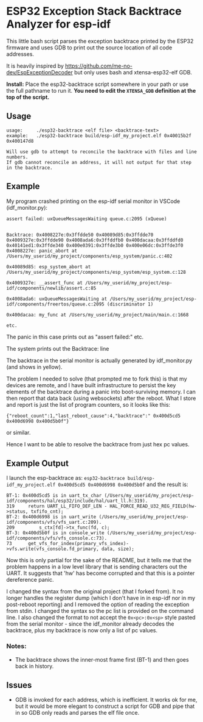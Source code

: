 ESP32 Exception Stack Backtrace Analyzer for esp-idf
====================================================

This little bash script parses the exception backtrace printed by the ESP32 firmware
and uses GDB to print out the source location of all code addresses.

It is heavily inspired by https://github.com/me-no-dev/EspExceptionDecoder but only uses
bash and xtensa-esp32-elf GDB.

__Install:__ Place the esp32-backtrace script somewhere in your path or use the full pathname to run
it. __You need to edit the `XTENSA_GDB` definition at the top of the script.__

Usage
-----
```
usage:     ./esp32-backtrace <elf file> <backtrace-text>
example:   ./esp32-backtrace build/esp-idf_my_project.elf 0x40015b2f 0x400147d8
 
Will use gdb to attempt to reconcile the backtrace with files and line numbers.
If gdb cannot reconcile an address, it will not output for that step in the backtrace.
```
Example
-------
My program crashed printing on the esp-idf serial monitor in VSCode (idf_monitor.py):
```
assert failed: uxQueueMessagesWaiting queue.c:2095 (xQueue)


Backtrace: 0x4008227e:0x3ffdde50 0x40089d85:0x3ffdde70 0x4009327e:0x3ffdde90 0x4008ada6:0x3ffddfb0 0x400dacaa:0x3ffddfd0 0x40141ed1:0x3ffde340 0x400e0391:0x3ffde3b0 0x400e06dc:0x3ffde3f0
0x4008227e: panic_abort at /Users/my_userid/my_project/components/esp_system/panic.c:402

0x40089d85: esp_system_abort at /Users/my_userid/my_project/components/esp_system/esp_system.c:128

0x4009327e: __assert_func at /Users/my_userid/my_project/esp-idf/components/newlib/assert.c:85

0x4008ada6: uxQueueMessagesWaiting at /Users/my_userid/my_project/esp-idf/components/freertos/queue.c:2095 (discriminator 1)

0x400dacaa: my_func at /Users/my_userid/my_project/main/main.c:1668

etc.
```
The panic in this case prints out as "assert failed:" etc.

The system prints out the Backtrace: line

The backtrace in the serial monitor is actually generated by idf_monitor.py (and shows in yellow).

The problem I needed to solve (that prompted me to fork this) is that my devices are remote, and I have built infrastructure
to persist the key elements of the backtrace during a panic into boot-surviving memory. I can then report that data back
(using websockets) after the reboot. What I store and report is just the list of program counters, so it looks like this:
```
{"reboot_count":1,"last_reboot_cause":4,"backtrace":" 0x400d5cd5 0x400d6998 0x400d5b0f"}
```
or similar.

Hence I want to be able to resolve the backtrace from just hex pc values.

Example Output
--------------

I launch the esp-backtrace as:
`esp32-backtrace build/esp-idf_my_project.elf 0x400d5cd5 0x400d6998 0x400d5b0f`
and the result is:
```
BT-1: 0x400d5cd5 is in uart_tx_char (/Users/my_userid/my_project/esp-idf/components/hal/esp32/include/hal/uart_ll.h:319).
319	    return UART_LL_FIFO_DEF_LEN - HAL_FORCE_READ_U32_REG_FIELD(hw->status, txfifo_cnt);
BT-2: 0x400d6998 is in uart_write (/Users/my_userid/my_project/esp-idf/components/vfs/vfs_uart.c:209).
209	        s_ctx[fd]->tx_func(fd, c);
BT-3: 0x400d5b0f is in console_write (/Users/my_userid/my_project/esp-idf/components/vfs/vfs_console.c:73).
73	    get_vfs_for_index(primary_vfs_index)->vfs.write(vfs_console.fd_primary, data, size);
```
Now this is only partial for the sake of the README, but 
it tells me that the problem happens in a low level library that is sending characters out the UART. It suggests that 'hw' has become 
corrupted and that this is a pointer dereference panic.

I changed the syntax from the original project (that I forked from). It no longer handles the register dump (which I don't have in
in esp-idf nor in my post-reboot reporting) and I removed the option of reading the exception
from stdin. I changed the syntax so the  pc list is provided on the command line. I also changed the format
to not accept the `0x<pc>:0x<sp>` style pasted from the serial monitor - since the idf_monitor already decodes the backtrace, plus
my backtrace is now only a list of pc values.

### Notes:
- The backtrace shows the inner-most frame first (BT-1) and then goes back in history.

Issues
------
- GDB is invoked for each address, which is inefficient. It works ok for me, but it would be more
  elegant to construct a script for GDB and pipe that in so GDB only reads and parses the elf file
  once.
